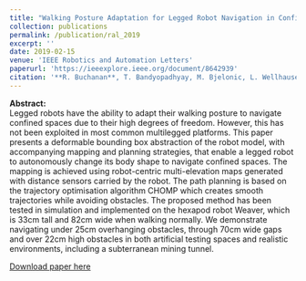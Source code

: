 ```yaml
---
title: "Walking Posture Adaptation for Legged Robot Navigation in Confined Spaces"
collection: publications
permalink: /publication/ral_2019
excerpt: ''
date: 2019-02-15
venue: 'IEEE Robotics and Automation Letters'
paperurl: 'https://ieeexplore.ieee.org/document/8642939'
citation: '**R. Buchanan**, T. Bandyopadhyay, M. Bjelonic, L. Wellhausen, M. Hutter and N. Kottege, "Walking Posture Adaptation for Legged Robot Navigation in Confined Spaces," in IEEE Robotics and Automation Letters, vol. 4, no. 2, pp. 2148-2155, April 2019.'
---
```


**Abstract:**<br>
Legged robots have the ability to adapt their walking posture to navigate confined spaces due to their high degrees of freedom. However, this has not been exploited in most common multilegged platforms. This paper presents a deformable bounding box abstraction of the robot model, with accompanying mapping and planning strategies, that enable a legged robot to autonomously change its body shape to navigate confined spaces. The mapping is achieved using robot-centric multi-elevation maps generated with distance sensors carried by the robot. The path planning is based on the trajectory optimisation algorithm CHOMP which creates smooth trajectories while avoiding obstacles. The proposed method has been tested in simulation and implemented on the hexapod robot Weaver, which is 33cm tall and 82cm wide when walking normally. We demonstrate navigating under 25cm overhanging obstacles, through 70cm wide gaps and over 22cm high obstacles in both artificial testing spaces and realistic environments, including a subterranean mining tunnel.

[Download paper here](http://raabuchanan.com/files/2019_ral_buchanan.pdf)